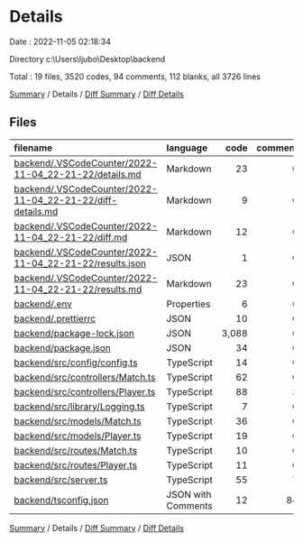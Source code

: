 # Details

Date : 2022-11-05 02:18:34

Directory c:\\Users\\ljubo\\Desktop\\backend

Total : 19 files,  3520 codes, 94 comments, 112 blanks, all 3726 lines

[Summary](results.md) / Details / [Diff Summary](diff.md) / [Diff Details](diff-details.md)

## Files
| filename | language | code | comment | blank | total |
| :--- | :--- | ---: | ---: | ---: | ---: |
| [backend/.VSCodeCounter/2022-11-04_22-21-22/details.md](/backend/.VSCodeCounter/2022-11-04_22-21-22/details.md) | Markdown | 23 | 0 | 6 | 29 |
| [backend/.VSCodeCounter/2022-11-04_22-21-22/diff-details.md](/backend/.VSCodeCounter/2022-11-04_22-21-22/diff-details.md) | Markdown | 9 | 0 | 6 | 15 |
| [backend/.VSCodeCounter/2022-11-04_22-21-22/diff.md](/backend/.VSCodeCounter/2022-11-04_22-21-22/diff.md) | Markdown | 12 | 0 | 7 | 19 |
| [backend/.VSCodeCounter/2022-11-04_22-21-22/results.json](/backend/.VSCodeCounter/2022-11-04_22-21-22/results.json) | JSON | 1 | 0 | 0 | 1 |
| [backend/.VSCodeCounter/2022-11-04_22-21-22/results.md](/backend/.VSCodeCounter/2022-11-04_22-21-22/results.md) | Markdown | 23 | 0 | 7 | 30 |
| [backend/.env](/backend/.env) | Properties | 6 | 0 | 2 | 8 |
| [backend/.prettierrc](/backend/.prettierrc) | JSON | 10 | 0 | 1 | 11 |
| [backend/package-lock.json](/backend/package-lock.json) | JSON | 3,088 | 0 | 1 | 3,089 |
| [backend/package.json](/backend/package.json) | JSON | 34 | 0 | 1 | 35 |
| [backend/src/config/config.ts](/backend/src/config/config.ts) | TypeScript | 14 | 0 | 5 | 19 |
| [backend/src/controllers/Match.ts](/backend/src/controllers/Match.ts) | TypeScript | 62 | 0 | 13 | 75 |
| [backend/src/controllers/Player.ts](/backend/src/controllers/Player.ts) | TypeScript | 88 | 3 | 15 | 106 |
| [backend/src/library/Logging.ts](/backend/src/library/Logging.ts) | TypeScript | 7 | 0 | 5 | 12 |
| [backend/src/models/Match.ts](/backend/src/models/Match.ts) | TypeScript | 36 | 0 | 5 | 41 |
| [backend/src/models/Player.ts](/backend/src/models/Player.ts) | TypeScript | 19 | 0 | 5 | 24 |
| [backend/src/routes/Match.ts](/backend/src/routes/Match.ts) | TypeScript | 10 | 0 | 4 | 14 |
| [backend/src/routes/Player.ts](/backend/src/routes/Player.ts) | TypeScript | 11 | 0 | 4 | 15 |
| [backend/src/server.ts](/backend/src/server.ts) | TypeScript | 55 | 7 | 16 | 78 |
| [backend/tsconfig.json](/backend/tsconfig.json) | JSON with Comments | 12 | 84 | 9 | 105 |

[Summary](results.md) / Details / [Diff Summary](diff.md) / [Diff Details](diff-details.md)